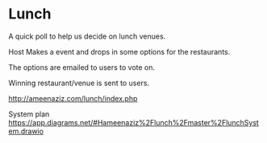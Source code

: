 # Lunch

A quick poll to help us decide on lunch venues.

Host Makes a event and drops in some options for the restaurants.

The options are emailed to users to vote on.

Winning restaurant/venue is sent to users.

http://ameenaziz.com/lunch/index.php

System plan
https://app.diagrams.net/#Hameenaziz%2Flunch%2Fmaster%2FlunchSystem.drawio
